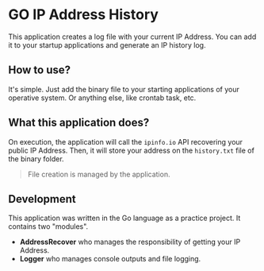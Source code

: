 # GO IP Address History

This application creates a log file with your current IP Address. You can add it to your startup applications and generate an IP history log.

## How to use?

It's simple. Just add the binary file to your starting applications of your operative system. Or anything else, like crontab task, etc.

## What this application does?

On execution, the application will call the `ipinfo.io` API recovering your public IP Address. Then, it will store your address on the `history.txt` file of the binary folder.

> File creation is managed by the application.

## Development

This application was written in the Go language as a practice project. It contains two "modules".
- **AddressRecover** who manages the responsibility of getting your IP Address. 
- **Logger** who manages console outputs and file logging.